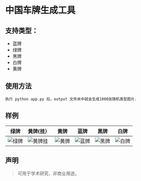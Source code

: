 # 中国车牌生成工具

## 支持类型：
- 蓝牌
- 绿牌
- 黑牌
- 白牌
- 黄牌

## 使用方法
`执行 python app.py 后，output 文件夹中就会生成1000张随机类型图片.` 

## 样例
| 绿牌 | 黄牌(挂） | 黄牌 | 蓝牌 | 黑牌 | 白牌 |  
|---|---|---|---|---|---|
| ![绿牌](samples/鄂EBQGQQT.jpg)  | ![黄牌挂](samples/吉B2UCG挂.jpg)  | ![黄牌](samples/晋BBAHUD.jpg)  | ![蓝牌](samples/晋BBCRB5.jpg)  | ![黑牌](samples/鲁ARAJ3U.jpg)  | ![白牌](samples/湘NL89HY.jpg) |

## 声明
> 可用于学术研究，非商业用途。
